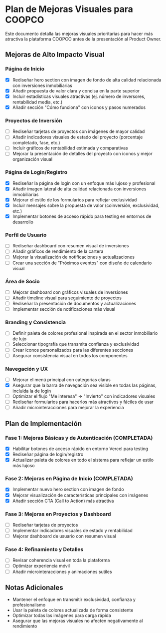 # Plan de Mejoras Visuales para COOPCO

Este documento detalla las mejoras visuales prioritarias para hacer más atractiva la plataforma COOPCO antes de la presentación al Product Owner.

## Mejoras de Alto Impacto Visual

### Página de Inicio
- [x] Rediseñar hero section con imagen de fondo de alta calidad relacionada con inversiones inmobiliarias
- [x] Añadir propuesta de valor clara y concisa en la parte superior
- [x] Incluir estadísticas visuales atractivas (ej. número de inversores, rentabilidad media, etc.)
- [x] Añadir sección "Cómo funciona" con iconos y pasos numerados

### Proyectos de Inversión
- [ ] Rediseñar tarjetas de proyectos con imágenes de mayor calidad
- [ ] Añadir indicadores visuales de estado del proyecto (porcentaje completado, fase, etc.)
- [ ] Incluir gráficos de rentabilidad estimada y comparativas
- [ ] Mejorar la presentación de detalles del proyecto con iconos y mejor organización visual

### Página de Login/Registro
- [x] Rediseñar la página de login con un enfoque más lujoso y profesional
- [x] Añadir imagen lateral de alta calidad relacionada con inversiones inmobiliarias
- [x] Mejorar el estilo de los formularios para reflejar exclusividad
- [x] Incluir mensajes sobre la propuesta de valor (coinversión, exclusividad, etc.)
- [x] Implementar botones de acceso rápido para testing en entornos de desarrollo

### Perfil de Usuario
- [ ] Rediseñar dashboard con resumen visual de inversiones
- [ ] Añadir gráficos de rendimiento de la cartera
- [ ] Mejorar la visualización de notificaciones y actualizaciones
- [ ] Crear una sección de "Próximos eventos" con diseño de calendario visual

### Área de Socio
- [ ] Mejorar dashboard con gráficos visuales de inversiones
- [ ] Añadir timeline visual para seguimiento de proyectos
- [ ] Rediseñar la presentación de documentos y actualizaciones
- [ ] Implementar sección de notificaciones más visual

### Branding y Consistencia
- [ ] Definir paleta de colores profesional inspirada en el sector inmobiliario de lujo
- [ ] Seleccionar tipografía que transmita confianza y exclusividad
- [ ] Crear iconos personalizados para las diferentes secciones
- [ ] Asegurar consistencia visual en todos los componentes

### Navegación y UX
- [ ] Mejorar el menú principal con categorías claras
- [x] Asegurar que la barra de navegación sea visible en todas las páginas, incluida la de login
- [ ] Optimizar el flujo "Me interesa" → "Invierto" con indicadores visuales
- [ ] Rediseñar formularios para hacerlos más atractivos y fáciles de usar
- [ ] Añadir microinteracciones para mejorar la experiencia

## Plan de Implementación

### Fase 1: Mejoras Básicas y de Autenticación (COMPLETADA)
- [x] Habilitar botones de acceso rápido en entorno Vercel para testing
- [x] Rediseñar página de login/registro
- [x] Actualizar paleta de colores en todo el sistema para reflejar un estilo más lujoso

### Fase 2: Mejoras en Página de Inicio (COMPLETADA)
- [x] Implementar nuevo hero section con imagen de fondo
- [x] Mejorar visualización de características principales con imágenes
- [x] Añadir sección CTA (Call to Action) más atractiva

### Fase 3: Mejoras en Proyectos y Dashboard
- [ ] Rediseñar tarjetas de proyectos
- [ ] Implementar indicadores visuales de estado y rentabilidad
- [ ] Mejorar dashboard de usuario con resumen visual

### Fase 4: Refinamiento y Detalles
- [ ] Revisar coherencia visual en toda la plataforma
- [ ] Optimizar experiencia móvil
- [ ] Añadir microinteracciones y animaciones sutiles

## Notas Adicionales
- Mantener el enfoque en transmitir exclusividad, confianza y profesionalismo
- Usar la paleta de colores actualizada de forma consistente
- Optimizar todas las imágenes para carga rápida
- Asegurar que las mejoras visuales no afecten negativamente al rendimiento 